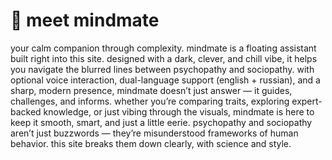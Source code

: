 # 🧠 meet mindmate
your calm companion through complexity.
mindmate is a floating assistant built right into this site. designed with a dark, clever, and chill vibe, it helps you navigate the blurred lines between psychopathy and sociopathy. with optional voice interaction, dual-language support (english + russian), and a sharp, modern presence, mindmate doesn’t just answer — it guides, challenges, and informs. whether you’re comparing traits, exploring expert-backed knowledge, or just vibing through the visuals, mindmate is here to keep it smooth, smart, and just a little eerie.
psychopathy and sociopathy aren’t just buzzwords — they’re misunderstood frameworks of human behavior. this site breaks them down clearly, with science and style.
